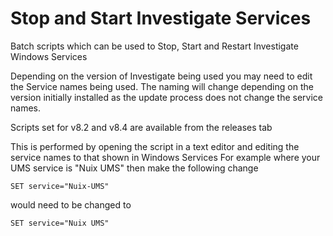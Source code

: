 # Stop and Start Investigate Services
Batch scripts which can be used to Stop, Start and Restart Investigate Windows Services

Depending on the version of Investigate being used you may need to edit the Service names being used. The naming will change
depending on the version initially installed as the update process does not change the service names. 

Scripts set for v8.2 and v8.4 are available from the releases tab

This is performed by opening the script in a text editor and editing the service names to that shown in Windows Services
For example where your UMS service is "Nuix UMS" then make the following change

    SET service="Nuix-UMS"

would need to be changed to

    SET service="Nuix UMS"
